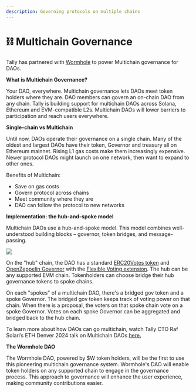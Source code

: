 ```yaml
---
description: Governing protocols on multiple chains
---
```


# ⛓️ Multichain Governance

Tally has partnered with [Wormhole](https://wormhole.com/) to power Multichain governance for DAOs. &#x20;

**What is Multichain Governance?**

Your DAO, everywhere. Multichain governance lets DAOs meet token holders where they are. DAO members can govern an on-chain DAO from any chain. Tally is building support for multichain DAOs across Solana, Ethereum and EVM-compatible L2s. Multichain DAOs will lower barriers to participation and reach users everywhere.

**Single-chain vs Multichain**

Until now, DAOs operate their governance on a single chain. Many of the oldest and largest DAOs have their token, Governor and treasury all on Ethereum mainnet. Rising L1 gas costs make them increasingly expensive. Newer protocol DAOs might launch on one network, then want to expand to other ones.

Benefits of Multichain:

* Save on gas costs
* Govern protocol across chains
* Meet community where they are
* DAO can follow the protocol to new networks

**Implementation: the hub-and-spoke model**

Multichain DAOs use a hub-and-spoke model. This model combines well-understood building blocks – governor, token bridges, and message-passing.

![](https://lh7-us.googleusercontent.com/XUvEMXnhV67yJSQttG063gyrfpueZvPPophVo5c1Oa2JNy8F9Qg7eWLDQ30WoGgUrPtH\_XTIuxIT2hD7izbtq-rrrOGNrjpxNwSn77C5uHCt\_CDmIWIVIKDtoeeKAoZrW6-nFAoWqUeeAkI0rDA\_Ku4m=nw)

On the "hub" chain, the DAO has a standard [ERC20Votes token](https://github.com/OpenZeppelin/openzeppelin-contracts/blob/master/contracts/token/ERC20/extensions/ERC20Votes.sol) and [OpenZeppelin Governor](https://github.com/OpenZeppelin/openzeppelin-contracts/tree/master/contracts/governance) with the [Flexible Voting extension](https://flexiblevoting.com/). The hub can be any supported EVM chain. Tokenholders can choose bridge their hub governance tokens to spoke chains.

On each "spokes" of a multichain DAO, there's a bridged gov token and a spoke Governor. The bridged gov token keeps track of voting power on that chain. When there is a proposal, the voters on that spoke chain vote on a spoke Governor. Votes on each spoke Governor can be aggregated and bridged back to the hub chain.

To learn more about how DAOs can go multichain, watch Tally CTO Raf Solari’s ETH Denver 2024 talk on Multichain DAOs [here.](https://twitter.com/tallyxyz/status/1762609578863198698)

**The Wormhole DAO**

The Wormhole DAO, powered by $W token holders, will be the first to use this pioneering multichain governance system. Wormhole's DAO will enable token holders on any supported chain to engage in the governance process. This approach to governance will enhance the user experience, making community contributions easier.
